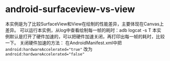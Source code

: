 # android-surfaceview-vs-view
本实例是为了比较SurfaceView和View在绘制的性能差异，主要体现在Canvas上差异。
可以运行本实例，从log中查看绘制每一帧的耗时：adb logcat -s T
本实例默认是打开了硬件加速的，可以把硬件加速关闭，再打印出每一帧的耗时，比较一下。
关闭硬件加速的方法：
在AndroidManifest.xml中把
`android:hardwareAccelerated="true"`
改为
`android:hardwareAccelerated="false"`
